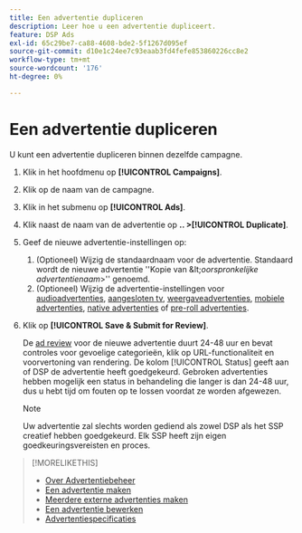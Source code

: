 ```yaml
---
title: Een advertentie dupliceren
description: Leer hoe u een advertentie dupliceert.
feature: DSP Ads
exl-id: 65c29be7-ca88-4608-bde2-5f1267d095ef
source-git-commit: d10e1c24ee7c93eaab3fd4fefe853860226cc8e2
workflow-type: tm+mt
source-wordcount: '176'
ht-degree: 0%

---
```


# Een advertentie dupliceren

U kunt een advertentie dupliceren binnen dezelfde campagne.

1. Klik in het hoofdmenu op **[!UICONTROL Campaigns]**.
1. Klik op de naam van de campagne.
1. Klik in het submenu op **[!UICONTROL Ads]**.
1. Klik naast de naam van de advertentie op **.. >[!UICONTROL Duplicate]**.
1. Geef de nieuwe advertentie-instellingen op:
   1. (Optioneel) Wijzig de standaardnaam voor de advertentie. Standaard wordt de nieuwe advertentie &#39;&#39;Kopie van \&lt;*oorspronkelijke advertentienaam*\>&#39;&#39; genoemd.
   1. (Optioneel) Wijzig de advertentie-instellingen voor [audioadvertenties](ad-settings-audio.md), [aangesloten tv](ad-settings-connected-tv.md), [weergaveadvertenties](ad-settings-display.md), [mobiele advertenties](ad-settings-mobile.md), [native advertenties](ad-settings-native.md) of [pre-roll advertenties](ad-settings-pre-roll.md).
1. Klik op **[!UICONTROL Save & Submit for Review]**.

   De [ad review](ad-about.md) voor de nieuwe advertentie duurt 24-48 uur en bevat controles voor gevoelige categorieën, klik op URL-functionaliteit en voorvertoning van rendering. De kolom [!UICONTROL Status] geeft aan of DSP de advertentie heeft goedgekeurd. Gebroken advertenties hebben mogelijk een status in behandeling die langer is dan 24-48 uur, dus u hebt tijd om fouten op te lossen voordat ze worden afgewezen.

   >[!NOTE]
   >
   >Uw advertentie zal slechts worden gediend als zowel DSP als het SSP creatief hebben goedgekeurd. Elk SSP heeft zijn eigen goedkeuringsvereisten en proces.

>[!MORELIKETHIS]
>
>* [Over Advertentiebeheer](ad-about.md)
>* [Een advertentie maken](ad-create.md)
>* [Meerdere externe advertenties maken](ad-create-third-party.md)
>* [Een advertentie bewerken](ad-edit.md)
>* [Advertentiespecificaties](/help/dsp/assets/ad-specs.pdf)

